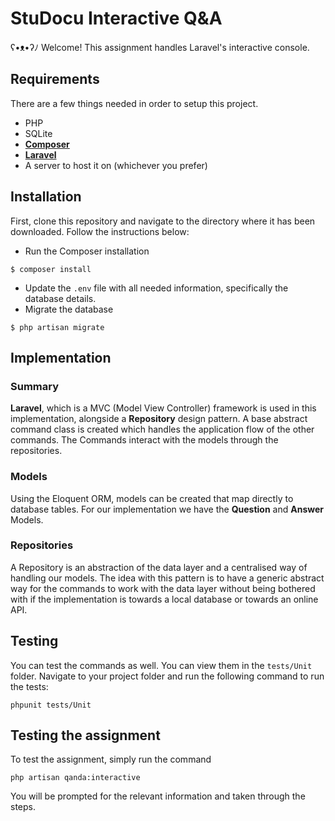 # StuDocu Interactive Q&A

ʕ•ᴥ•ʔﾉ Welcome! This assignment handles Laravel's interactive console.

## Requirements
There are a few things needed in order to setup this project.
- PHP
- SQLite
- **[Composer](https://getcomposer.org/)**
- **[Laravel](https://laravel.com/docs/8.x/installation)**
- A server to host it on (whichever you prefer)

## Installation
First, clone this repository and navigate to the directory where it has been downloaded. Follow the instructions below:

- Run the Composer installation
```jshelllanguage
$ composer install
```
- Update the `.env` file with all needed information, specifically the database details.
- Migrate the database
```jshelllanguage
$ php artisan migrate
```

## Implementation

### Summary
**Laravel**, which is a MVC (Model View Controller) framework is used in this implementation, alongside a **Repository** design pattern. A base abstract command
class is created which handles the application flow of the other commands. The Commands
interact with the models through the repositories.

### Models
Using the Eloquent ORM, models can be created that map directly to database tables. For our implementation we have the **Question** and **Answer** Models.

### Repositories
A Repository is an abstraction of the data layer and a centralised way of handling our models. 
The idea with this pattern is to have a generic abstract way for the commands to work with the data 
layer without being bothered with if the implementation is towards a local database or towards an online API.

## Testing
You can test the commands as well. You can view them in the `tests/Unit` folder. Navigate to your project folder and run the following command to run the tests:
```jshelllanguage
phpunit tests/Unit
```

## Testing the assignment
To test the assignment, simply run the command
```jshelllanguage
php artisan qanda:interactive
```
You will be prompted for the relevant information and taken through the steps.